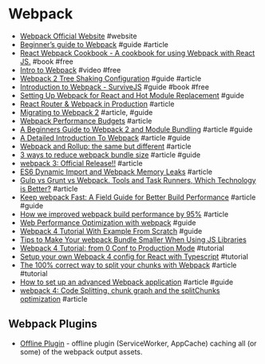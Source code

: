 # Webpack

- [Webpack Official Website](https://webpack.github.io/) #website
- [Beginner’s guide to Webpack](https://medium.com/@dabit3/beginner-s-guide-to-webpack-b1f1a3638460#.m92gd2bcq) #guide #article
- [React Webpack Cookbook - A cookbook for using Webpack with React JS.](https://christianalfoni.github.io/react-webpack-cookbook/index.html) #book #free
- [Intro to Webpack](https://egghead.io/lessons/javascript-intro-to-webpack) #video #free
- [Webpack 2 Tree Shaking Configuration](https://medium.com/modus-create-front-end-development/webpack-2-tree-shaking-configuration-9f1de90f3233#.t6064cypd) #guide #article
- [Introduction to Webpack - SurviveJS](http://survivejs.com/webpack/introduction-to-webpack/) #guide #book #free
- [Setting Up Webpack for React and Hot Module Replacement](https://robots.thoughtbot.com/setting-up-webpack-for-react-and-hot-module-replacement) #guide
- [React Router & Webpack in Production](https://reactjsnews.com/webpack-in-production) #article
- [Migrating to Webpack 2](http://javascriptplayground.com/blog/2016/10/moving-to-webpack-2/) #article, #guide
- [Webpack Performance Budgets](https://medium.com/webpack/webpack-performance-budgets-13d4880fbf6d#.u0p27cdde) #article
- [A Beginners Guide to Webpack 2 and Module Bundling](https://www.sitepoint.com/beginners-guide-to-webpack-2-and-module-bundling/) #article #guide
- [A Detailed Introduction To Webpack](https://www.smashingmagazine.com/2017/02/a-detailed-introduction-to-webpack) #article #guide
- [Webpack and Rollup: the same but different](https://medium.com/webpack/webpack-and-rollup-the-same-but-different-a41ad427058c) #article
- [3 ways to reduce webpack bundle size](http://blog.jakoblind.no/2017/05/18/3-ways-to-reduce-webpack-bundle-size/74) #article #guide
- [webpack 3: Official Release!!](https://medium.com/webpack/webpack-3-official-release-15fd2dd8f07b) #article
- [ES6 Dynamic Import and Webpack Memory Leaks](https://oprea.rocks/blog/es6-dynamic-import-and-webpack-memory-leaks) #article
- [Gulp vs Grunt vs Webpack. Tools and Task Runners, Which Technology is Better?](https://artjoker.net/blog/gulp-vs-grunt-vs-webpack-which-technology-is-better) #article
- [Keep webpack Fast: A Field Guide for Better Build Performance](https://slack.engineering/keep-webpack-fast-a-field-guide-for-better-build-performance-f56a5995e8f1) #article #guide
- [How we improved webpack build performance by 95%](https://blog.box.com/blog/how-we-improved-webpack-build-performance-95/) #article
- [Web Performance Optimization with webpack](https://developers.google.com/web/fundamentals/performance/webpack) #guide
- [Webpack 4 Tutorial With Example From Scratch](https://appdividend.com/2018/03/10/webpack-4-tutorial-example-scratch) #guide
- [Tips to Make Your webpack Bundle Smaller When Using JS Libraries](https://github.com/GoogleChromeLabs/webpack-libs-optimizations)
- [Webpack 4 Tutorial: from 0 Conf to Production Mode](https://www.valentinog.com/blog/webpack-4-tutorial) #tutorial
- [Setup your own Webpack 4 config for React with Typescript](https://sevketyalcin.com/blog/setup-your-own-webpack-config-for-react-with-typescript) #tutorial
- [The 100% correct way to split your chunks with Webpack](https://hackernoon.com/the-100-correct-way-to-split-your-chunks-with-webpack-f8a9df5b7758) #article #tutorial
- [How to set up an advanced Webpack application](https://www.robinwieruch.de/webpack-advanced-setup-tutorial) #article #guide
- [webpack 4: Code Splitting, chunk graph and the splitChunks optimization](https://medium.com/webpack/webpack-4-code-splitting-chunk-graph-and-the-splitchunks-optimization-be739a861366) #article

## Webpack Plugins

- [Offline Plugin](https://github.com/NekR/offline-plugin) - offline plugin (ServiceWorker, AppCache) caching all (or some) of the webpack output assets.
